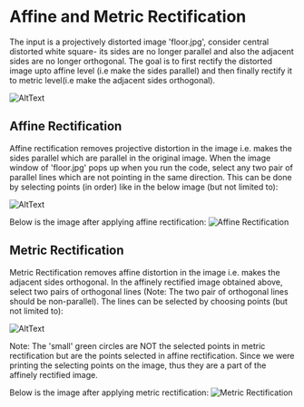 # Affine and Metric Rectification
The input is a projectively distorted image 'floor.jpg', consider central distorted white square- its sides are no longer parallel and also the adjacent sides are no longer orthogonal. The goal is to first rectify the distorted image upto affine level (i.e make the sides parallel) and then finally rectify it to metric level(i.e make the adjacent sides orthogonal).

![AltText](https://github.com/adityajain07/Affine_Metric-Rectification/blob/master/floor.jpg)


## Affine Rectification
Affine rectification removes projective distortion in the image i.e. makes the sides parallel which are parallel in the original image. When the image window of 'floor.jpg' pops up when you run the code, select any two pair of parallel lines which are not pointing in the same direction. This can be done by selecting points (in order) like in the below image (but not limited to):  <br/>

![AltText](https://github.com/adityajain07/Affine_Metric-Rectification/blob/master/Points_Affine.png)  <br/>





Below is the image after applying affine rectification:
![Affine Rectification](https://github.com/adityajain07/Affine_Metric-Rectification/blob/master/AffineRectifiedImage.jpg)


## Metric Rectification
Metric Rectification removes affine distortion in the image i.e. makes the adjacent sides orthogonal. In the affinely rectified image obtained above, select two pairs of orthogonal lines (Note: The two pair of orthogonal lines should be non-parallel). The lines can be selected by choosing  points (but not limited to): <br/>



![AltText](https://github.com/adityajain07/Affine_Metric-Rectification/blob/master/Points_Metric.png)  <br/>

Note: The 'small' green circles are NOT the selected points in metric rectification but are the points selected in affine rectification. Since we were printing the selecting points on the image, thus they are a part of the affinely rectified image.


Below is the image after applying metric rectification:
![Metric Rectification](https://github.com/adityajain07/Affine_Metric-Rectification/blob/master/MetricRectifiedImage.jpg)
